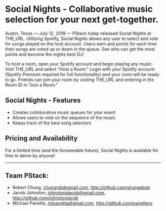 # Social Nights - Collaborative music selection for your next get-together.

Austin, Texas — July 12, 2018 —  PStack today released Social Nights at THE_URL. Utilizing Spotify, Social Nights allows any user to select and vote for songs played on the host account. Users earn and points for each time their songs are voted up or down in the queue. See who can get the most points and become the nights best DJ! 

To host a room, open your Spotify account and begin playing any music. Visit THE_URL and select "Host a Room." Login with your Spotify account (Spotify Premium required for full functionality) and your room will be ready to go. Friends can join your room by visiting THE_URL and entering in the Room ID in "Join a Room."

## Social Nights - Features
- Creates colloborative music queues for your event
- Allows users to vote on the sequence of the music
- Keeps track of the best song selectors


## Pricing and Availability
For a limited time (and the foreseeable future), Social Nights is available for free to demo by anyone!

---

## Team PStack:
- Robert Chung, chungrob@gmail.com, http://github.com/grungebob
- Jacob Johnston, johnstonajacob@gmail.com, http://github.com/johnstonjacob
- Michael Panetta, mtpanetta@gmail.com, http://github.com/panetters

